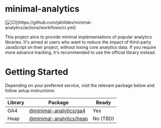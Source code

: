 # minimal-analytics

[![CI](https://github.com/jahilldev/minimal-analytics/actions/workflows/ci.yml/badge.svg?)](https://github.com/jahilldev/minimal-analytics/actions/workflows/ci.yml)

This project aims to provide minimal implementations of popular analytics libraries. It's aimed at users who want to reduce the impact of third-party JavaScript on their project, without losing core analytics data. If you require more advance tracking, it's recommended to use the official library instead.

# Getting Started

Depending on your preferred service, visit the relevant package below and follow setup instructions:

| Library | Package                                                                                                  | Ready    |
| ------- | -------------------------------------------------------------------------------------------------------- | -------- |
| GA4     | [@minimal-analytics/ga4](https://github.com/jahilldev/minimal-analytics/tree/main/packages/ga4#readme)   | Yes      |
| Heap    | [@minimal-analytics/heap](https://github.com/jahilldev/minimal-analytics/tree/main/packages/heap#readme) | No (TBD) |
